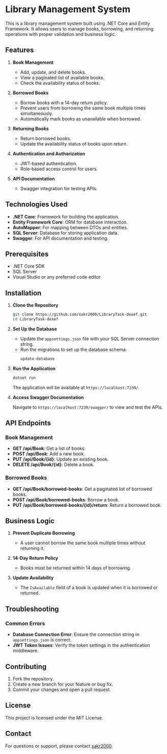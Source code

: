 # Library Management System

This is a library management system built using .NET Core and Entity Framework. It allows users to manage books, borrowing, and returning operations with proper validation and business logic.

## Features

1. **Book Management**

   - Add, update, and delete books.
   - View a paginated list of available books.
   - Check the availability status of books.

2. **Borrowed Books**

   - Borrow books with a 14-day return policy.
   - Prevent users from borrowing the same book multiple times simultaneously.
   - Automatically mark books as unavailable when borrowed.

3. **Returning Books**

   - Return borrowed books.
   - Update the availability status of books upon return.

4. **Authentication and Authorization**

   - JWT-based authentication.
   - Role-based access control for users.

5. **API Documentation**
   - Swagger integration for testing APIs.

## Technologies Used

- **.NET Core**: Framework for building the application.
- **Entity Framework Core**: ORM for database interaction.
- **AutoMapper**: For mapping between DTOs and entities.
- **SQL Server**: Database for storing application data.
- **Swagger**: For API documentation and testing.

## Prerequisites

- .NET Core SDK
- SQL Server
- Visual Studio or any preferred code editor

## Installation

1. **Clone the Repository**

   ```bash
   git clone https://github.com/sakr2000/LibraryTask-dexef.git
   cd LibraryTask-dexef
   ```

2. **Set Up the Database**

   - Update the `appsettings.json` file with your SQL Server connection string.
   - Run the migrations to set up the database schema:
     ```bash
     update-database
     ```

3. **Run the Application**

   ```bash
   dotnet run
   ```

   The application will be available at `https://localhost:7239/`.

4. **Access Swagger Documentation**

   Navigate to `https://localhost:7239/swagger/` to view and test the APIs.

## API Endpoints

### Book Management

- **GET /api/Book**: Get a list of books.
- **POST /api/Book**: Add a new book.
- **PUT /api/Book/{id}**: Update an existing book.
- **DELETE /api/Book/{id}**: Delete a book.

### Borrowed Books

- **GET /api/Book/borrowed-books**: Get a paginated list of borrowed books.
- **POST /api/Book/borrowed-books**: Borrow a book.
- **PUT /api/Book/borrowed-books/{id}/return**: Return a borrowed book.

## Business Logic

1. **Prevent Duplicate Borrowing**

   - A user cannot borrow the same book multiple times without returning it.

2. **14-Day Return Policy**

   - Books must be returned within 14 days of borrowing.

3. **Update Availability**
   - The `IsAvailable` field of a book is updated when it is borrowed or returned.

## Troubleshooting

### Common Errors

- **Database Connection Error**: Ensure the connection string in `appsettings.json` is correct.
- **JWT Token Issues**: Verify the token settings in the authentication middleware.

## Contributing

1. Fork the repository.
2. Create a new branch for your feature or bug fix.
3. Commit your changes and open a pull request.

## License

This project is licensed under the MIT License.

## Contact

For questions or support, please contact [sakr2000](https://github.com/sakr2000).
